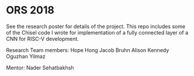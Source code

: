 # ORS 2018
See the research poster for details of the project. This repo includes some of the Chisel code I wrote for implementation of a fully connected layer of a CNN for RISC-V development.

Research Team members:
Hope Hong
Jacob Bruhn
Alison Kennedy
Oguzhan Yilmaz

Mentor: Nader Sehatbakhsh